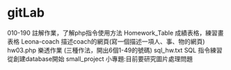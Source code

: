 # gitLab

010-190 註解作業，了解php指令使用方法
Homework_Table 成績表格，練習畫表格
Leona-coach 描述coach的網頁(寫一個描述一項人、事、物的網頁)
hw03.php 樂透作業 (三種作法，開出6個1-49的號碼)
sql_hw.txt SQL 指令練習 從創建database開始
small_project  小專題:目前要研究圖片處理問題
